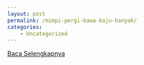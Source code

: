 ```yaml
---
layout: post
permalink: /mimpi-pergi-bawa-baju-banyak/
categories:
    - Uncategorized
---
```


[Baca Selengkapnya](/07)
